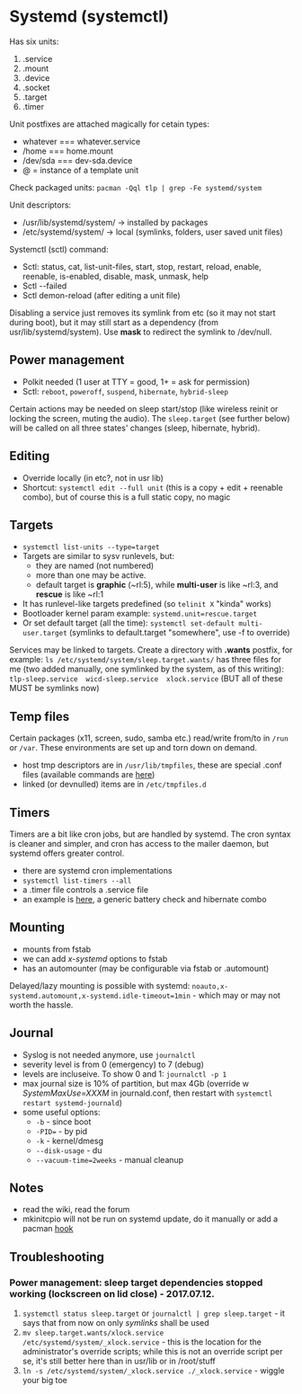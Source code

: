 # Systemd (systemctl)

Has six units:

1. .service
2. .mount
3. .device
4. .socket
5. .target
6. .timer

Unit postfixes are attached magically for cetain types:

* whatever === whatever.service
* /home === home.mount
* /dev/sda === dev-sda.device
* @ = instance of a template unit

Check packaged units:
`pacman -Qql tlp | grep -Fe systemd/system`

Unit descriptors:

* /usr/lib/systemd/system/ →  installed by packages
* /etc/systemd/system/ → local (symlinks, folders, user saved unit files)

Systemctl (sctl) command:

* Sctl: status, cat, list-unit-files, start, stop, restart, reload, enable, reenable, is-enabled, disable, mask, unmask, help
* Sctl --failed
* Sctl demon-reload (after editing a unit file)

Disabling a service just removes its symlink from etc (so it may not start during boot), but it may still start as a dependency (from usr/lib/systemd/system). Use **mask** to redirect the symlink to /dev/null.

## Power management

* Polkit needed (1 user at TTY = good, 1+ = ask for permission)
* Sctl: `reboot`, `poweroff`, `suspend`, `hibernate`, `hybrid-sleep`

Certain actions may be needed on sleep start/stop (like wireless reinit or locking the screen, muting the audio). The `sleep.target` (see further below) will be called on all three states' changes (sleep, hibernate, hybrid).

## Editing

* Override locally (in etc?, not in usr lib)
* Shortcut: `systemctl edit --full unit` (this is a copy + edit + reenable combo), but of course this is a full static copy, no magic

## Targets

* `systemctl list-units --type=target`
* Targets are similar to sysv runlevels, but:
  * they are named (not numbered)
  * more than one may be active.
  * default target is **graphic** (~rl:5), while **multi-user** is like ~rl:3, and **rescue** is like ~rl:1
* It has runlevel-like targets predefined (so `telinit X` "kinda" works)
* Bootloader kernel param example: `systemd.unit=rescue.target`
* Or set default target (all the time): `systemctl set-default multi-user.target` (symlinks to default.target "somewhere", use -f to override)

Services may be linked to targets. Create a directory with __.wants__ postfix, for example: `ls /etc/systemd/system/sleep.target.wants/` has three files for me (two added manually, one symlinked by the system, as of this writing): `tlp-sleep.service  wicd-sleep.service  xlock.service` (BUT all of these MUST be symlinks now)

## Temp files

Certain packages (x11, screen, sudo, samba etc.) read/write from/to in `/run` or `/var`. These environments are set up and torn down on demand.

* host tmp descriptors are in `/usr/lib/tmpfiles`, these are special .conf files (available commands are [here](https://www.freedesktop.org/software/systemd/man/tmpfiles.d.html))
* linked (or devnulled) items are in `/etc/tmpfiles.d` 

## Timers

Timers are a bit like cron jobs, but are handled by systemd. The cron syntax is cleaner and simpler, and cron has access to the mailer daemon, but systemd offers greater control.

* there are systemd cron implementations
* `systemctl list-timers --all`
* a .timer file controls a .service file
* an example is [here](http://unix.stackexchange.com/questions/292444/using-systemd-timers-instead-of-cron), a generic battery check and hibernate combo

## Mounting

* mounts from fstab
* we can add _x-systemd_ options to fstab
* has an automounter (may be configurable via fstab or .automount)

Delayed/lazy mounting is possible with systemd:
`noauto,x-systemd.automount,x-systemd.idle-timeout=1min` - which may or may not worth the hassle.

## Journal

* Syslog is not needed anymore, use `journalctl`
* severity level is from 0 (emergency) to 7 (debug)
* levels are incluseive. To show 0 and 1: `journalctl -p 1`
* max journal size is 10% of partition, but max 4Gb (override w _SystemMaxUse=XXXM_ in journald.conf, then restart with `systemctl restart systemd-journald`)
* some useful options:
  * `-b` - since boot
  * `-PID=` - by pid
  * `-k` - kernel/dmesg
  * `--disk-usage` - du
  * `--vacuum-time=2weeks` - manual cleanup

## Notes

* read the wiki, read the forum
* mkinitcpio will not be run on systemd update, do it manually or add a pacman [hook](https://bbs.archlinux.org/viewtopic.php?id=215411)

## Troubleshooting

### Power management: sleep target dependencies stopped working (lockscreen on lid close) - 2017.07.12.

1. `systemctl status sleep.target` or `journalctl | grep sleep.target` -
   it says that from now on only _symlinks_ shall be used
2. `mv sleep.target.wants/xlock.service /etc/systemd/system/_xlock.service` -
   this is the location for the administrator's override scripts;
   while this is not an override script per se, it's still better
   here than in usr/lib or in /root/stuff
3. `ln -s /etc/systemd/system/_xlock.service ./_xlock.service` -
   wiggle your big toe
